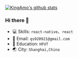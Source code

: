 
[![KingAmo's github stats](https://github-readme-stats.vercel.app/api?username=KingAmo&count_private=true&show_icons=true&theme=dark)](https://github.com/anuraghazra/github-readme-stats)

### Hi there 👋

- 💻 Skills: `react-native`、`react`
- 📧 Email: `qs920921@gmail.com`
- 🏫 Education: `HFUT`
- 🌏 City: `Shanghai,China`
